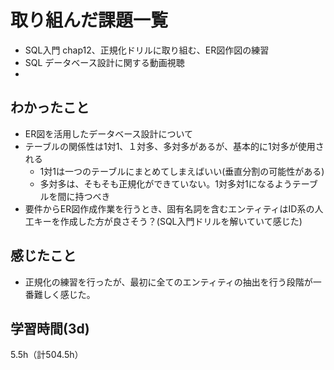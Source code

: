 # 取り組んだ課題一覧
- SQL入門 chap12、正規化ドリルに取り組む、ER図作図の練習
- SQL データベース設計に関する動画視聴
- 
## わかったこと
- ER図を活用したデータベース設計について
- テーブルの関係性は1対1、１対多、多対多があるが、基本的に1対多が使用される
  - 1対1は一つのテーブルにまとめてしまえばいい(垂直分割の可能性がある)
  - 多対多は、そもそも正規化ができていない。1対多対1になるようテーブルを間に持つべき
- 要件からER図作成作業を行うとき、固有名詞を含むエンティティはID系の人工キーを作成した方が良さそう？(SQL入門ドリルを解いていて感じた)
    
## 感じたこと
- 正規化の練習を行ったが、最初に全てのエンティティの抽出を行う段階が一番難しく感じた。
  
## 学習時間(3d)
5.5h（計504.5h）
